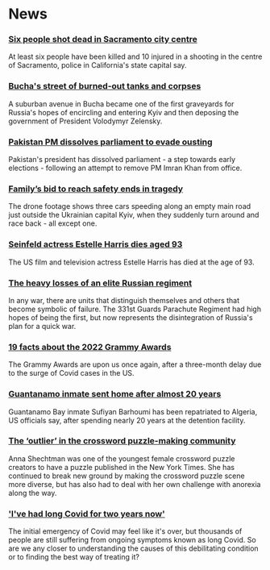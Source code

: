 # News
### [Six people shot dead in Sacramento city centre](https://www.bbc.com/news/world-us-canada-60974119)
At least six people have been killed and 10 injured in a shooting in the centre of Sacramento, police in California's state capital say.
### [Bucha's street of burned-out tanks and corpses](https://www.bbc.com/news/world-europe-60970818)
A suburban avenue in Bucha became one of the first graveyards for Russia's hopes of encircling and entering Kyiv and then deposing the government of President Volodymyr Zelensky. 
### [Pakistan PM dissolves parliament to evade ousting](https://www.bbc.com/news/world-asia-60972186)
Pakistan's president has dissolved parliament - a step towards early elections - following an attempt to remove PM Imran Khan from office.
### [Family’s bid to reach safety ends in tragedy](https://www.bbc.com/news/world-europe-60929530)
The drone footage shows three cars speeding along an empty main road just outside the Ukrainian capital Kyiv, when they suddenly turn around and race back - all except one. 
### [Seinfeld actress Estelle Harris dies aged 93](https://www.bbc.com/news/entertainment-arts-60974597)
The US film and television actress Estelle Harris has died at the age of 93. 
### [The heavy losses of an elite Russian regiment](https://www.bbc.com/news/world-europe-60946340)
 In any war, there are units that distinguish themselves and others that become symbolic of failure. The 331st Guards Parachute Regiment had high hopes of being the first, but now represents the disintegration of Russia's plan for a quick war.
### [19 facts about the 2022 Grammy Awards](https://www.bbc.com/news/entertainment-arts-60864628)
The Grammy Awards are upon us once again, after a three-month delay due to the surge of Covid cases in the US.
### [Guantanamo inmate sent home after almost 20 years](https://www.bbc.com/news/world-africa-60970825)
Guantanamo Bay inmate Sufiyan Barhoumi has been repatriated to Algeria, US officials say, after spending nearly 20 years at the detention facility.
### [The ‘outlier’ in the crossword puzzle-making community](https://www.bbc.com/news/stories-60902128)
Anna Shechtman was one of the youngest female crossword puzzle creators to have a puzzle published in the New York Times. She has continued to break new ground by making the crossword puzzle scene more diverse, but has also had to deal with her own challenge with anorexia along the way.
### ['I've had long Covid for two years now'](https://www.bbc.com/news/world-60708123)
The initial emergency of Covid may feel like it's over, but thousands of people are still suffering from ongoing symptoms known as long Covid. So are we any closer to understanding the causes of this debilitating condition or to finding the best way of treating it?

